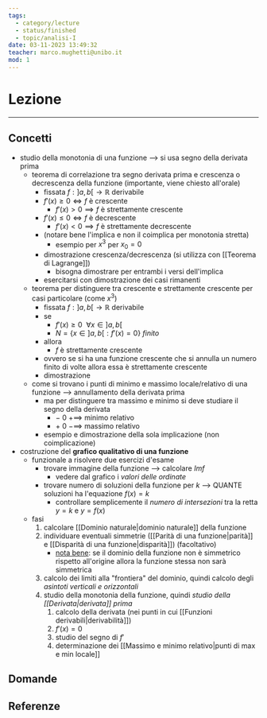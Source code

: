 ```yaml
---
tags:
  - category/lecture
  - status/finished
  - topic/analisi-I
date: 03-11-2023 13:49:32
teacher: marco.mughetti@unibo.it
mod: 1
---
```

# Lezione
---
## Concetti
- studio della monotonia di una funzione --> si usa segno della derivata prima
	- teorema di correlazione tra segno derivata prima e crescenza o decrescenza della funzione (importante, viene chiesto all'orale)
		- fissata $f : ]a, b[ \to \mathbb{R}$ derivabile
		- $f'(x) \geq 0 \iff f$ è crescente
			- $f'(x) > 0 \implies f$ è strettamente crescente
		- $f'(x) \leq 0 \iff f$ è decrescente
			- $f'(x) < 0 \implies f$ è strettamente decrescente
		- (notare bene l'implica e non il coimplica per monotonia stretta)
			- esempio per $x^{3}$ per $x_{0} = 0$
		- dimostrazione crescenza/decrescenza (si utilizza con [[Teorema di Lagrange]])
			- bisogna dimostrare per entrambi i versi dell'implica
		- esercitarsi con dimostrazione dei casi rimanenti
	- teorema per distinguere tra crescente e strettamente crescente per casi particolare (come $x^{3}$)
		- fissata $f : ]a, b[ \to \mathbb{R}$ derivabile
		- se
			- $f'(x) \geq 0 \ \ \forall x \in ]a, b[$
			- $N = \{x \in ]a, b[ : f'(x) = 0\}$ _finito_
		- allora
			- $f$ è strettamente crescente
		- ovvero se si ha una funzione crescente che si annulla un numero finito di volte allora essa è strettamente crescente
		- dimostrazione
	- come si trovano i punti di minimo e massimo locale/relativo di una funzione --> annullamento della derivata prima
		- ma per distinguere tra massimo e minimo si deve studiare il segno della derivata
			- $- \ 0 \ + \implies$ minimo relativo
			- $+ \ 0 \ - \implies$ massimo relativo
		- esempio e dimostrazione della sola implicazione (non coimplicazione)
- costruzione del **grafico qualitativo di una funzione**
	- funzionale a risolvere due esercizi d'esame
		- trovare immagine della funzione --> calcolare $Im f$
			- vedere dal grafico i _valori delle ordinate_
		- trovare numero di soluzioni della funzione per $k$ --> QUANTE soluzioni ha l'equazione $f(x) = k$
			- controllare semplicemente il _numero di intersezioni_ tra la retta $y=k$ e $y=f(x)$
	- fasi
		1. calcolare [[Dominio naturale|dominio naturale]] della funzione
		2. individuare eventuali simmetrie ([[Parità di una funzione|parità]] e [[Disparità di una funzione|disparità]]) (facoltativo)
			- <u>nota bene</u>: se il dominio della funzione non è simmetrico rispetto all'origine allora la funzione stessa non sarà simmetrica
		3. calcolo dei limiti alla "frontiera" del dominio, quindi calcolo degli _asintoti verticali e orizzontali_
		4. studio della monotonia della funzione, quindi _studio della [[Derivata|derivata]] prima_
			1. calcolo della derivata (nei punti in cui [[Funzioni derivabili|derivabilità]])
			2. $f'(x) = 0$
			3. studio del segno di $f'$
			4. determinazione dei [[Massimo e minimo relativo|punti di max e min locale]]

## Domande

## Referenze
